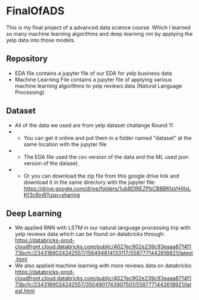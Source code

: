 # FinalOfADS
This is my final project of a advanced data science course. Which I learned so many machine learning algorithms and deep learning rnn by applying the yelp data into those models.
## Repository
* EDA file contains a jupyter file of our EDA for yelp business data
* Machine Learning File contains a jupyter file of applying various machine learning algorithms to yelp reviews data (Natural Language Processing)
## Dataset
* All of the data we used are from yelp dataset challange Round 11
* * You can get it online and put them in a folder named "dataset" at the same location with the jupyter file
* * The EDA file used the csv version of the data and the ML used json version of the dataset.
* * Or you can download the zip file from this google drive link and download it in the same directory with the jupyter file: https://drive.google.com/drive/folders/1ub8DIREZPbCB8BKtsViHlIxLKf3c6inR?usp=sharing


## Deep Learning
* We applied RNN with LSTM in our natural language processing trip with yelp reviews data which can be found on databricks through: https://databricks-prod-cloudfront.cloud.databricks.com/public/4027ec902e239c93eaaa8714f173bcfc/2343189024242557/156494814133117/5587771442618921/latest.html
* We also applied machine learning with more reviews data on databricks: https://databricks-prod-cloudfront.cloud.databricks.com/public/4027ec902e239c93eaaa8714f173bcfc/2343189024242557/3504901743907501/5587771442618921/latest.html
